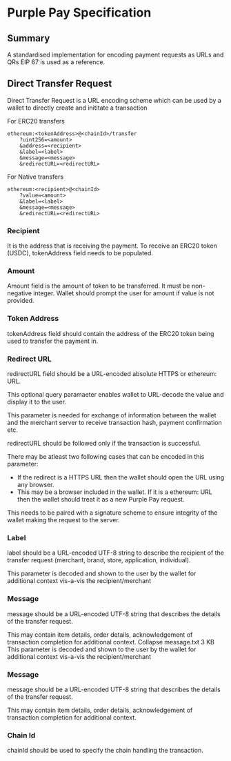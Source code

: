 # Purple Pay Specification

## Summary

A standardised implementation for encoding payment requests as URLs and QRs
EIP 67 is used as a reference.

## Direct Transfer Request

Direct Transfer Request is a URL encoding scheme which can be used by a wallet to directly create and inititate a transaction

For ERC20 transfers

```
ethereum:<tokenAddress>@<chainId>/transfer
    ?uint256=<amount>
    &address=<recipient>
    &label=<label>
    &message=<message>
    &redirectURL=<redirectURL>
```

For Native transfers

```
ethereum:<recipient>@<chainId>
    ?value=<amount>
    &label=<label>
    &message=<message>
    &redirectURL=<redirectURL>
```

### Recipient

It is the address that is receiving the payment.
To receive an ERC20 token (USDC), tokenAddress field needs to be populated.

### Amount

Amount field is the amount of token to be transferred. It must be non-negative integer.
Wallet should prompt the user for amount if value is not provided.

### Token Address

tokenAddress field should contain the address of the ERC20 token being used to transfer the payment in.

### Redirect URL

redirectURL field should be a URL-encoded absolute HTTPS or ethereum: URL.

This optional query paramaeter enables wallet to URL-decode the value and display it to the user.

This parameter is needed for exchange of information between the wallet and the merchant server to receive transaction hash, payment confirmation etc.

redirectURL should be followed only if the transaction is successful.

There may be atleast two following cases that can be encoded in this parameter:

- If the redirect is a HTTPS URL then the wallet should open the URL using any browser.
- This may be a browser included in the wallet. If it is a ethereum: URL then the wallet should treat it as a new Purple Pay request.

This needs to be paired with a signature scheme to ensure integrity of the wallet making the request to the server.

### Label

label should be a URL-encoded UTF-8 string to describe the recipient of the transfer request (merchant, brand, store, application, individual).

This parameter is decoded and shown to the user by the wallet for additional context vis-a-vis the recipient/merchant

### Message

message should be a URL-encoded UTF-8 string that describes the details of the transfer request.

This may contain item details, order details, acknowledgement of transaction completion for additional context.
Collapse
message.txt
3 KB
This parameter is decoded and shown to the user by the wallet for additional context vis-a-vis the recipient/merchant

### Message

message should be a URL-encoded UTF-8 string that describes the details of the transfer request.

This may contain item details, order details, acknowledgement of transaction completion for additional context.

### Chain Id

chainId should be used to specify the chain handling the transaction.
